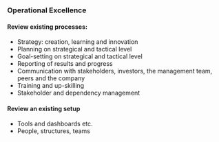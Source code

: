 ### Operational Excellence
#### Review existing processes:
- Strategy: creation, learning and innovation
- Planning on strategical and tactical level
- Goal-setting on strategical and tactical level
- Reporting of results and progress
- Communication with stakeholders, investors, the management team, peers and the company
- Training and up-skilling
- Stakeholder and dependency management
#### Review an existing setup
- Tools and dashboards etc.
- People, structures, teams